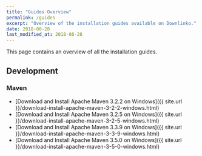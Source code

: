 ```yaml
---
title: "Guides Overview"
permalink: /guides
excerpt: "Overview of the installation guides available on Downlinko."
date: 2018-08-28
last_modified_at: 2018-08-28
---
```


This page contains an overview of all the installation guides.

## Development

### Maven

* [Download and Install Apache Maven 3.2.2 on Windows]({{ site.url }}/download-install-apache-maven-3-2-2-windows.html)
* [Download and Install Apache Maven 3.2.5 on Windows]({{ site.url }}/download-install-apache-maven-3-2-5-windows.html)
* [Download and Install Apache Maven 3.3.9 on Windows]({{ site.url }}/download-install-apache-maven-3-3-9-windows.html)
* [Download and Install Apache Maven 3.5.0 on Windows]({{ site.url }}/download-install-apache-maven-3-5-0-windows.html)
